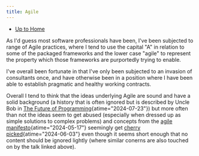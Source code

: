 ```yaml
---
title: Agile
---
```


- [Up to Home](./)

As I'd guess most software professionals have been, I've been
subjected to range of Agile practices, where I tend to use the capital
"A" in relation to some of the packaged frameworks and the lower case
"agile" to represent the property which those frameworks are
purportedly trying to enable.

I've overall been fortunate in that I've only been subjected to an
invasion of consultants once, and have otherwise been in a position
where I have been able to establish pragmatic and healthy working
contracts.

Overall I tend to think that the ideas underlying Agile are sound and
have a solid background (a history that is often ignored but is described
by Uncle Bob in [The Future of Programming](https://youtu.be/ecIWPzGEbFc?si=1FsMOjE6QZxQ3KcW){atime="2024-07-23"})
but more
often than not the ideas seem to get abused (especially when dressed up
as simple solutions to complex problems) and concepts from the
[agile manifesto](https://agilemanifesto.org "Manifesto for Agile Software Development"){atime="2024-05-17"}
seemingly get
[cherry picked](https://en.wikipedia.org/wiki/Cherry_picking "Cherry picking - Wikipedia"){atime="2024-06-03"}
even though it seems short enough that no content should be ignored
lightly (where similar conerns are also touched on by the talk linked above).
